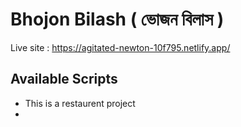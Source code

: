 # Bhojon Bilash ( ভোজন বিলাস )

Live site : https://agitated-newton-10f795.netlify.app/

## Available Scripts

* This is a restaurent project
* 

